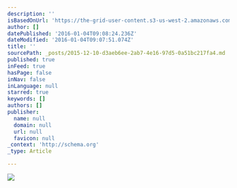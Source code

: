 ```yaml
---
description: ''
isBasedOnUrl: 'https://the-grid-user-content.s3-us-west-2.amazonaws.com/06bd1847-5e4b-46d5-aa1b-ed20ed0d0e8e.png'
author: []
datePublished: '2016-01-04T09:08:24.236Z'
dateModified: '2016-01-04T09:07:51.074Z'
title: ''
sourcePath: _posts/2015-12-10-d3aeb6ee-2ab7-4e16-97d5-0a51bc217fa4.md
published: true
inFeed: true
hasPage: false
inNav: false
inLanguage: null
starred: true
keywords: []
authors: []
publisher:
  name: null
  domain: null
  url: null
  favicon: null
_context: 'http://schema.org'
_type: Article

---
```

![](https://the-grid-user-content.s3-us-west-2.amazonaws.com/06bd1847-5e4b-46d5-aa1b-ed20ed0d0e8e.png)